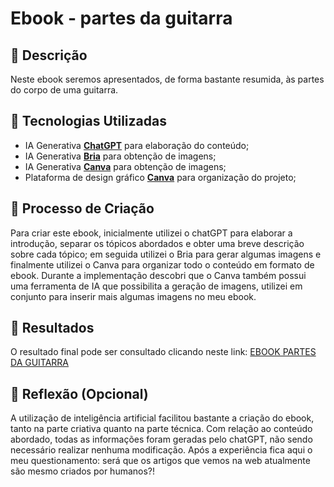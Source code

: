 # Ebook - partes da guitarra

## 📒 Descrição
Neste ebook seremos apresentados, de forma bastante resumida, às partes do corpo de uma guitarra. 

## 🤖 Tecnologias Utilizadas
- IA Generativa **[ChatGPT](https://chat.openai.com)** para elaboração do conteúdo;
- IA Generativa **[Bria](https://bria.ai/)** para obtenção de imagens;
- IA Generativa **[Canva](https://www.canva.com/)** para obtenção de imagens;
- Plataforma de design gráfico **[Canva](https://www.canva.com/)** para organização do projeto;

## 🧐 Processo de Criação
Para criar este ebook, inicialmente utilizei o chatGPT para elaborar a introdução, separar os tópicos abordados e obter uma breve descrição sobre cada tópico; em seguida utilizei o Bria para gerar algumas imagens e finalmente utilizei o Canva para organizar todo o conteúdo em formato de ebook. Durante a implementação descobri que o Canva também possui uma ferramenta de IA que possibilita a geração de imagens, utilizei em conjunto para inserir mais algumas imagens no meu ebook.

## 🚀 Resultados
O resultado final pode ser consultado clicando neste link: [EBOOK PARTES DA GUITARRA](https://github.com/carlosbarb/lab-natty-or-not/blob/main/ebook%20partes%20da%20guitarra.pdf)

## 💭 Reflexão (Opcional)
A utilização de inteligência artificial facilitou bastante a criação do ebook, tanto na parte criativa quanto na parte técnica. Com relação ao conteúdo abordado, 
todas as informações foram geradas pelo chatGPT, não sendo necessário realizar nenhuma modificação.
Após a experiência fica aqui o meu questionamento: será que os artigos que vemos na web atualmente são mesmo criados por humanos?!
